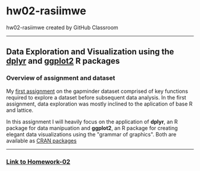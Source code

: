 # hw02-rasiimwe
hw02-rasiimwe created by GitHub Classroom


---

## Data Exploration and Visualization using the [dplyr](https://cran.r-project.org/web/packages/dplyr/dplyr.pdf) and [ggplot2](https://cran.r-project.org/web/packages/ggplot2/ggplot2.pdf) R packages


### Overview of assignment and dataset

My [first assignment](https://github.com/STAT545-UBC-students/hw01-rasiimwe/blob/master/hw01_gapminder.md) on the gapminder dataset comprised of key functions required to explore a dataset before subsequent data analysis. In the first assignment, data exploration was mostly inclined to the aplication of base R and lattice. 

In this assignment I will heavily focus on the application of **dplyr**, an R package for data manipuation and **ggplot2**, an R package for creating elegant data visualizations using the "grammar of graphics". Both are available as [CRAN packages](https://cran.r-project.org/web/packages/available_packages_by_name.html)

---

### [Link to Homework-02](https://github.com/STAT545-UBC-students/hw02-rasiimwe/blob/master/hw02.md)
